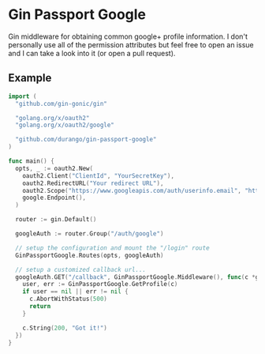# Gin Passport Google

Gin middleware for obtaining common google+ profile information. I don't personally use all of the permission attributes but feel free to open an issue and I can take a look into it (or open a pull request).

## Example

```go
import (
  "github.com/gin-gonic/gin"

  "golang.org/x/oauth2"
  "golang.org/x/oauth2/google"

  "github.com/durango/gin-passport-google"
)

func main() {
  opts, _ := oauth2.New(
    oauth2.Client("ClientId", "YourSecretKey"),
    oauth2.RedirectURL("Your redirect URL"),
    oauth2.Scope("https://www.googleapis.com/auth/userinfo.email", "https://www.googleapis.com/auth/userinfo.profile"),
    google.Endpoint(),
  )

  router := gin.Default()

  googleAuth := router.Group("/auth/google")

  // setup the configuration and mount the "/login" route
  GinPassportGoogle.Routes(opts, googleAuth)

  // setup a customized callback url...
  googleAuth.GET("/callback", GinPassportGoogle.Middleware(), func(c *gin.Context) {
    user, err := GinPassportGoogle.GetProfile(c)
    if user == nil || err != nil {
      c.AbortWithStatus(500)
      return
    }

    c.String(200, "Got it!")
  })
}
```
